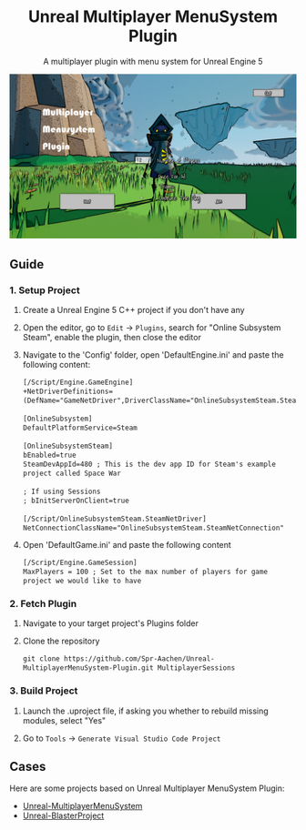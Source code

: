 <div align = "center">

# Unreal Multiplayer MenuSystem Plugin

A multiplayer plugin with menu system for Unreal Engine 5

![Cover](/docs/media/Cover.png)

</div>


## Guide

### 1. Setup Project

1. Create a Unreal Engine 5 C++ project if you don't have any

2. Open the editor, go to `Edit` -> `Plugins`, search for "Online Subsystem Steam", enable the plugin, then close the editor

3. Navigate to the 'Config' folder, open 'DefaultEngine.ini' and paste the following content:
    ```
    [/Script/Engine.GameEngine]
    +NetDriverDefinitions=(DefName="GameNetDriver",DriverClassName="OnlineSubsystemSteam.SteamNetDriver",DriverClassNameFallback="OnlineSubsystemUtils.IpNetDriver")

    [OnlineSubsystem]
    DefaultPlatformService=Steam

    [OnlineSubsystemSteam]
    bEnabled=true
    SteamDevAppId=480 ; This is the dev app ID for Steam's example project called Space War

    ; If using Sessions
    ; bInitServerOnClient=true

    [/Script/OnlineSubsystemSteam.SteamNetDriver]
    NetConnectionClassName="OnlineSubsystemSteam.SteamNetConnection"
    ```

4. Open 'DefaultGame.ini' and paste the following content
    ```
    [/Script/Engine.GameSession]
    MaxPlayers = 100 ; Set to the max number of players for game project we would like to have
    ```

### 2. Fetch Plugin

1. Navigate to your target project's Plugins folder

2. Clone the repository
    ```shell
    git clone https://github.com/Spr-Aachen/Unreal-MultiplayerMenuSystem-Plugin.git MultiplayerSessions
    ```

### 3. Build Project

1. Launch the .uproject file, if asking you whether to rebuild missing modules, select "Yes"

2. Go to `Tools` -> `Generate Visual Studio Code Project`


## Cases

Here are some projects based on Unreal Multiplayer MenuSystem Plugin:
- [Unreal-MultiplayerMenuSystem](https://github.com/Spr-Aachen/Unreal-MultiplayerMenuSystem)
- [Unreal-BlasterProject](https://github.com/Spr-Aachen/Unreal-BlasterProject)
